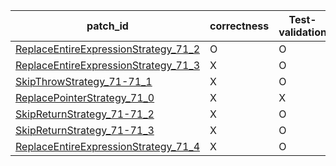  | patch_id |correctness |Test-validation |NPEX-validation |
 |--- | --- | --- | --- | 
 | [ReplaceEntireExpressionStrategy_71_2](./patches/ReplaceEntireExpressionStrategy_71_2/patch.java#L72) | O | O | O | 
 | [ReplaceEntireExpressionStrategy_71_3](./patches/ReplaceEntireExpressionStrategy_71_3/patch.java#L72) | X | O | X | 
 | [SkipThrowStrategy_71-71_1](./patches/SkipThrowStrategy_71-71_1/patch.java#L72) | X | O | X | 
 | [ReplacePointerStrategy_71_0](./patches/ReplacePointerStrategy_71_0/patch.java#L72) | X | X | X | 
 | [SkipReturnStrategy_71-71_2](./patches/SkipReturnStrategy_71-71_2/patch.java#L72) | X | O | X | 
 | [SkipReturnStrategy_71-71_3](./patches/SkipReturnStrategy_71-71_3/patch.java#L72) | X | O | X | 
 | [ReplaceEntireExpressionStrategy_71_4](./patches/ReplaceEntireExpressionStrategy_71_4/patch.java#L72) | X | O | X | 

